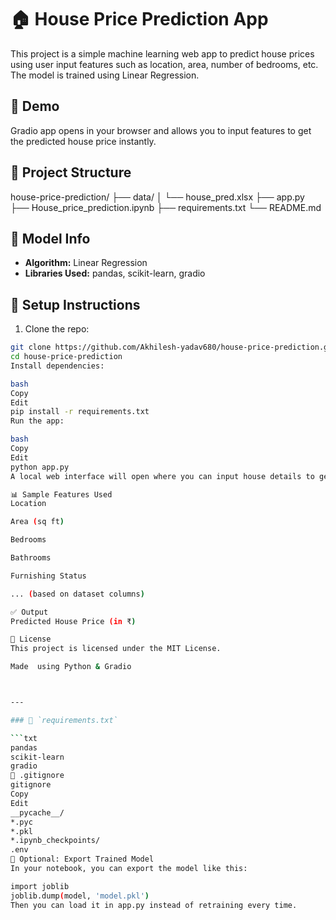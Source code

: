 # 🏠 House Price Prediction App

This project is a simple machine learning web app to predict house prices using user input features such as location, area, number of bedrooms, etc. The model is trained using Linear Regression.

## 🚀 Demo

Gradio app opens in your browser and allows you to input features to get the predicted house price instantly.

## 📂 Project Structure

house-price-prediction/
├── data/
│ └── house_pred.xlsx
├── app.py
├── House_price_prediction.ipynb
├── requirements.txt
└── README.md


## 🧠 Model Info

- **Algorithm:** Linear Regression
- **Libraries Used:** pandas, scikit-learn, gradio

## 🔧 Setup Instructions

1. Clone the repo:

```bash
git clone https://github.com/Akhilesh-yadav680/house-price-prediction.git
cd house-price-prediction
Install dependencies:

bash
Copy
Edit
pip install -r requirements.txt
Run the app:

bash
Copy
Edit
python app.py
A local web interface will open where you can input house details to get price predictions.

📊 Sample Features Used
Location

Area (sq ft)

Bedrooms

Bathrooms

Furnishing Status

... (based on dataset columns)

✅ Output
Predicted House Price (in ₹)

📝 License
This project is licensed under the MIT License.

Made  using Python & Gradio



---

### 📄 `requirements.txt`

```txt
pandas
scikit-learn
gradio
📄 .gitignore
gitignore
Copy
Edit
__pycache__/
*.pyc
*.pkl
*.ipynb_checkpoints/
.env
🧠 Optional: Export Trained Model
In your notebook, you can export the model like this:

import joblib
joblib.dump(model, 'model.pkl')
Then you can load it in app.py instead of retraining every time.













